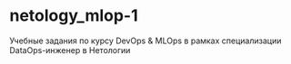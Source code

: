 # netology_mlop-1
Учебные задания по курсу DevOps &amp; MLOps в рамках специализации DataOps-инженер в Нетологии
